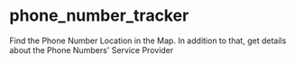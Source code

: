 # phone_number_tracker
Find the Phone Number Location in the Map. In addition to that, get details about the Phone Numbers' Service Provider
